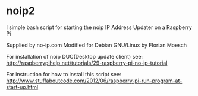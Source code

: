 # noip2
I simple bash script for starting the noip IP Address Updater on a Raspberry Pi

Supplied by no-ip.com
Modified for Debian GNU/Linux by Florian Moesch

For installation of noip DUC(Desktop update client) see: http://raspberrypihelp.net/tutorials/29-raspberry-pi-no-ip-tutorial

For instruction for how to install this script see: http://www.stuffaboutcode.com/2012/06/raspberry-pi-run-program-at-start-up.html
